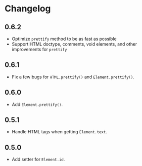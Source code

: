 # Changelog

## 0.6.2
- Optimize `prettify` method to be as fast as possible
- Support HTML doctype, comments, void elements, and other improvements for `prettify`

## 0.6.1

- Fix a few bugs for `HTML.prettify()` and `Element.prettify()`.

## 0.6.0

- Add `Element.prettify()`.

## 0.5.1

- Handle HTML tags when getting `Element.text`.

## 0.5.0

- Add setter for `Element.id`.
